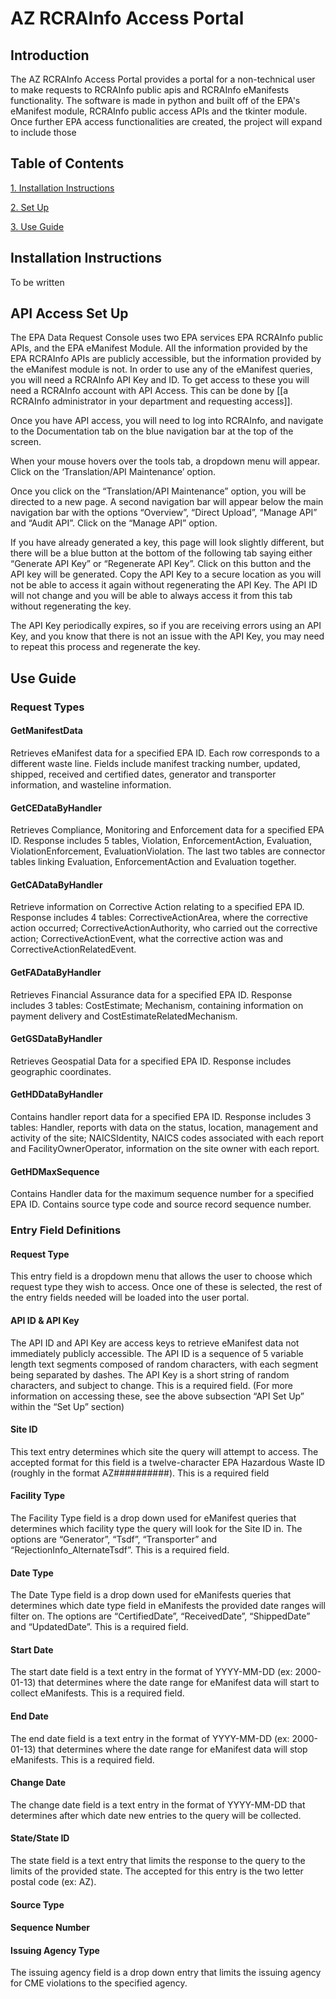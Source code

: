 # AZ RCRAInfo Access Portal

## Introduction

The AZ RCRAInfo Access Portal provides a portal for a non-technical user to make requests to RCRAInfo public apis and RCRAInfo eManifests functionality. The software is made in python and built off of the EPA's eManifest module, RCRAInfo public access APIs and the tkinter module. Once further EPA access functionalities are created, the project will expand to include those

## Table of Contents
[1. Installation Instructions](#installation-instructions)

[2. Set Up](#api-access-set-up)

[3. Use Guide](#use-guide)

## Installation Instructions

To be written

## API Access Set Up

The EPA Data Request Console uses two EPA services EPA RCRAInfo public APIs, and the EPA eManifest Module. All the information provided by the EPA RCRAInfo APIs are publicly accessible, but the information provided by the eManifest module is not. In order to use any of the eManifest queries, you will need a RCRAInfo API Key and ID. To get access to these you will need a RCRAInfo account with API Access. This can be done by [[a RCRAInfo administrator in your department and requesting access]].

Once you have API access, you will need to log into RCRAInfo, and navigate to the Documentation tab on the blue navigation bar at the top of the screen.



When your mouse hovers over the tools tab, a dropdown menu will appear. Click on the ‘Translation/API Maintenance’ option. 



Once you click on the “Translation/API Maintenance” option, you will be directed to a new page. A second navigation bar will appear below the main navigation bar with the options “Overview”, “Direct Upload”, “Manage API” and “Audit API”. Click on the “Manage API” option. 



If you have already generated a key, this page will look slightly different, but there will be a blue button at the bottom of the following tab saying either “Generate API Key” or “Regenerate API Key”. Click on this button and the API key will be generated. Copy the API Key to a secure location as you will not be able to access it again without regenerating the API Key. The API ID will not change and you will be able to always access it from this tab without regenerating the key. 

The API Key periodically expires, so if you are receiving errors using an API Key, and you know that there is not an issue with the API Key, you may need to repeat this process and regenerate the key. 


## Use Guide

### Request Types
#### GetManifestData
Retrieves eManifest data for a specified EPA ID. Each row corresponds to a different waste line. Fields include manifest tracking number, updated, shipped, received and certified dates, generator and transporter information, and wasteline information.

#### GetCEDataByHandler
Retrieves Compliance, Monitoring and Enforcement data for a specified EPA ID. Response includes 5 tables, Violation, EnforcementAction, Evaluation, ViolationEnforcement, EvaluationViolation. The last two tables are connector tables linking Evaluation, EnforcementAction and Evaluation together. 

#### GetCADataByHandler
Retrieve information on Corrective Action relating to a specified EPA ID. Response includes 4 tables: CorrectiveActionArea, where the corrective action occurred; CorrectiveActionAuthority, who carried out the corrective action; CorrectiveActionEvent, what the corrective action was and CorrectiveActionRelatedEvent.

#### GetFADataByHandler
Retrieves Financial Assurance data for a specified EPA ID. Response includes 3 tables: CostEstimate; Mechanism, containing information on payment delivery and CostEstimateRelatedMechanism. 

#### GetGSDataByHandler
Retrieves Geospatial Data for a specified EPA ID. Response includes geographic coordinates.

#### GetHDDataByHandler
Contains handler report data for a specified EPA ID. Response includes 3 tables: Handler, reports with data on the status, location, management and activity of the site; NAICSIdentity, NAICS codes associated with each report and FacilityOwnerOperator, information on the site owner with each report.

#### GetHDMaxSequence
Contains Handler data for the maximum sequence number for a specified EPA ID. Contains source type code and source record sequence number.

### Entry Field Definitions

#### Request Type
This entry field is a dropdown menu that allows the user to choose which request type they wish to access. Once one of these is selected, the rest of the entry fields needed will be loaded into the user portal.  

#### API ID & API Key
The API ID and API Key are access keys to retrieve eManifest data not immediately publicly accessible. The API ID is a sequence of 5 variable length text segments composed of random characters, with each segment being separated by dashes. The API Key is a short string of random characters, and subject to change. This is a required field. (For more information on accessing these, see the above subsection “API Set Up” within the “Set Up” section)

#### Site ID
This text entry determines which site the query will attempt to access. The accepted format for this field is a twelve-character EPA Hazardous Waste ID (roughly in the format AZ##########). This is a required field

#### Facility Type
The Facility Type field is a drop down used for eManifest queries that determines which facility type the query will look for the Site ID in. The options are “Generator”, “Tsdf”, “Transporter” and “RejectionInfo_AlternateTsdf”. This is a required field.

#### Date Type
The Date Type field is a drop down used for eManifests queries that determines which date type field in eManifests the provided date ranges will filter on. The options are “CertifiedDate”, “ReceivedDate”, “ShippedDate” and “UpdatedDate”. This is a required field.

#### Start Date
The start date field is a text entry in the format of YYYY-MM-DD (ex: 2000-01-13) that determines where the date range for eManifest data will start to collect eManifests. This is a required field.

#### End Date
The end date field is a text entry in the format of YYYY-MM-DD (ex: 2000-01-13) that determines where the date range for eManifest data will stop eManifests. This is a required field.

#### Change Date
The change date field is a text entry in the format of YYYY-MM-DD that determines after which date new entries to the query will be collected. 

#### State/State ID
The state field is a text entry that limits the response to the query to the limits of the provided state. The accepted for this entry is the two letter postal code (ex: AZ). 

#### Source Type
#### Sequence Number
#### Issuing Agency Type
The issuing agency field is a drop down entry that limits the issuing agency for CME violations to the specified agency. 

